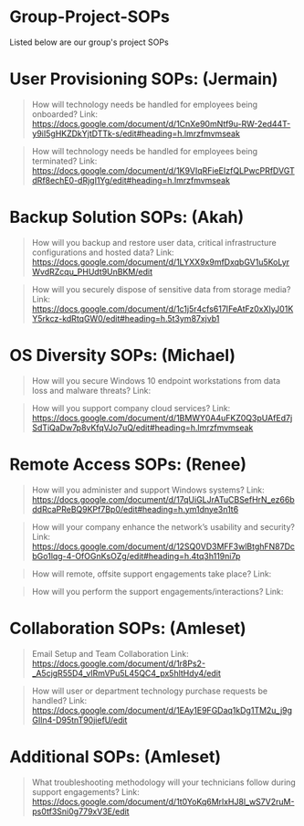 # Group-Project-SOPs
Listed below are our group's project SOPs


# User Provisioning SOPs: (Jermain)
>How will technology needs be handled for employees being onboarded?
>Link: https://docs.google.com/document/d/1CnXe90mNtf9u-RW-2ed44T-y9iI5gHKZDkYjtDTTk-s/edit#heading=h.lmrzfmvmseak 

>How will technology needs be handled for employees being terminated?
>Link: https://docs.google.com/document/d/1K9VIqRFieEIzfQLPwcPRfDVGTdRf8echE0-dRjgI1Yg/edit#heading=h.lmrzfmvmseak 


# Backup Solution SOPs: (Akah)
>How will you backup and restore user data, critical infrastructure configurations and hosted data?
>Link: https://docs.google.com/document/d/1LYXX9x9mfDxqbGV1u5KoLyrWvdRZcqu_PHUdt9UnBKM/edit 

>How will you securely dispose of sensitive data from storage media?
>Link: https://docs.google.com/document/d/1c1j5r4cfs617IFeAtFz0xXIyJ01KY5rkcz-kdRtqGW0/edit#heading=h.5t3ym87xjvb1 


# OS Diversity SOPs: (Michael)
>How will you secure Windows 10 endpoint workstations from data loss and malware threats?
>Link: 

>How will you support company cloud services?
>Link: https://docs.google.com/document/d/1BMWY0A4uFKZ0Q3pUAfEd7jSdTiQaDw7p8vKfqVJo7uQ/edit#heading=h.lmrzfmvmseak 


# Remote Access SOPs: (Renee) 
>How will you administer and support Windows systems?
>Link: https://docs.google.com/document/d/17qUiGLJrATuCBSefHrN_ez66bddRcaPReBQ9KPf7Bp0/edit#heading=h.ym1dnye3n1t6

>How will your company enhance the network’s usability and security?
>Link: https://docs.google.com/document/d/12SQ0VD3MFF3wlBtghFN87DcbGo1lqg-4-OfOGnKsOZg/edit#heading=h.4tq3h119ni7p 

>How will remote, offsite support engagements take place?
>Link:

>How will you perform the support engagements/interactions?
>Link:


# Collaboration SOPs: (Amleset)
>Email Setup and Team Collaboration
>Link: https://docs.google.com/document/d/1r8Ps2-_A5cjgR55D4_vIRmVPu5L45QC4_px5hltHdy4/edit 

>How will user or department technology purchase requests be handled?
>Link: https://docs.google.com/document/d/1EAy1E9FGDaq1kDg1TM2u_j9gGIln4-D95tnT90jiefU/edit


# Additional SOPs: (Amleset)
>What troubleshooting methodology will your technicians follow during support engagements?
>Link: https://docs.google.com/document/d/1t0YoKq6MrlxHJ8l_wS7V2ruM-ps0tf3Sni0g779xV3E/edit 
